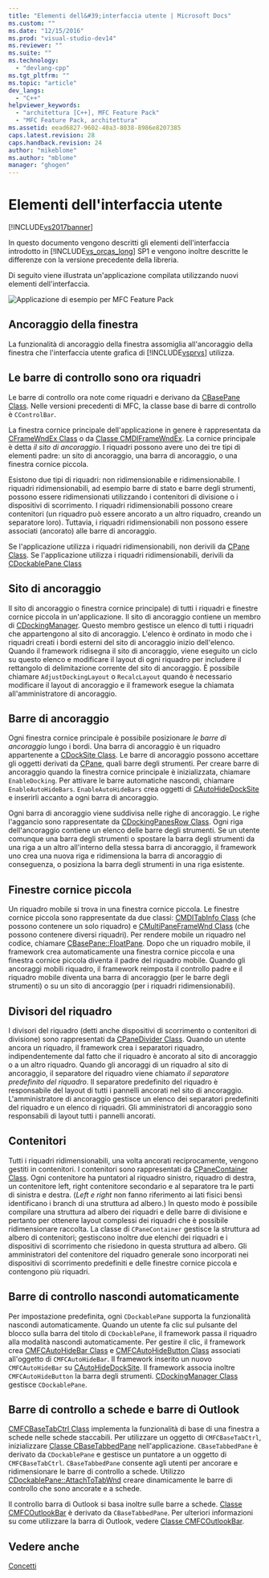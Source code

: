 ```yaml
---
title: "Elementi dell&#39;interfaccia utente | Microsoft Docs"
ms.custom: ""
ms.date: "12/15/2016"
ms.prod: "visual-studio-dev14"
ms.reviewer: ""
ms.suite: ""
ms.technology: 
  - "devlang-cpp"
ms.tgt_pltfrm: ""
ms.topic: "article"
dev_langs: 
  - "C++"
helpviewer_keywords: 
  - "architettura [C++], MFC Feature Pack"
  - "MFC Feature Pack, architettura"
ms.assetid: eead6827-9602-40a3-8038-8986e8207385
caps.latest.revision: 28
caps.handback.revision: 24
author: "mikeblome"
ms.author: "mblome"
manager: "ghogen"
---
```

# Elementi dell&#39;interfaccia utente
[!INCLUDE[vs2017banner](../assembler/inline/includes/vs2017banner.md)]

In questo documento vengono descritti gli elementi dell'interfaccia introdotto in [!INCLUDE[vs_orcas_long](../atl/reference/includes/vs_orcas_long_md.md)] SP1 e vengono inoltre descritte le differenze con la versione precedente della libreria.  
  
 Di seguito viene illustrata un'applicazione compilata utilizzando nuovi elementi dell'interfaccia.  
  
 ![Applicazione di esempio per MFC Feature Pack](../mfc/media/mfc_featurepack.png "MFC\_FeaturePack")  
  
## Ancoraggio della finestra  
 La funzionalità di ancoraggio della finestra assomiglia all'ancoraggio della finestra che l'interfaccia utente grafica di [!INCLUDE[vsprvs](../assembler/masm/includes/vsprvs_md.md)] utilizza.  
  
## Le barre di controllo sono ora riquadri  
 Le barre di controllo ora note come riquadri e derivano da [CBasePane Class](../mfc/reference/cbasepane-class.md).  Nelle versioni precedenti di MFC, la classe base di barre di controllo è `CControlBar`.  
  
 La finestra cornice principale dell'applicazione in genere è rappresentata da [CFrameWndEx Class](../mfc/reference/cframewndex-class.md) o da [Classe CMDIFrameWndEx](../mfc/reference/cmdiframewndex-class.md).  La cornice principale è detta *il sito di ancoraggio*.  I riquadri possono avere uno dei tre tipi di elementi padre: un sito di ancoraggio, una barra di ancoraggio, o una finestra cornice piccola.  
  
 Esistono due tipi di riquadri: non ridimensionabile e ridimensionabile.  I riquadri ridimensionabili, ad esempio barre di stato e barre degli strumenti, possono essere ridimensionati utilizzando i contenitori di divisione o i dispositivi di scorrimento.  I riquadri ridimensionabili possono creare contenitori \(un riquadro può essere ancorato a un altro riquadro, creando un separatore loro\).  Tuttavia, i riquadri ridimensionabili non possono essere associati \(ancorato\) alle barre di ancoraggio.  
  
 Se l'applicazione utilizza i riquadri ridimensionabili, non derivili da [CPane Class](../mfc/reference/cpane-class.md).  Se l'applicazione utilizza i riquadri ridimensionabili, derivili da [CDockablePane Class](../mfc/reference/cdockablepane-class.md)  
  
## Sito di ancoraggio  
 Il sito di ancoraggio o finestra cornice principale\) di tutti i riquadri e finestre cornice piccola in un'applicazione.  Il sito di ancoraggio contiene un membro di [CDockingManager](../mfc/reference/cdockingmanager-class.md).  Questo membro gestisce un elenco di tutti i riquadri che appartengono al sito di ancoraggio.  L'elenco è ordinato in modo che i riquadri creati i bordi esterni del sito di ancoraggio inizio dell'elenco.  Quando il framework ridisegna il sito di ancoraggio, viene eseguito un ciclo su questo elenco e modificare il layout di ogni riquadro per includere il rettangolo di delimitazione corrente del sito di ancoraggio.  È possibile chiamare `AdjustDockingLayout` o `RecalcLayout` quando è necessario modificare il layout di ancoraggio e il framework esegue la chiamata all'amministratore di ancoraggio.  
  
## Barre di ancoraggio  
 Ogni finestra cornice principale è possibile posizionare *le barre di ancoraggio* lungo i bordi.  Una barra di ancoraggio è un riquadro appartenente a [CDockSite Class](../mfc/reference/cdocksite-class.md).  Le barre di ancoraggio possono accettare gli oggetti derivati da [CPane](../mfc/reference/cpane-class.md), quali barre degli strumenti.  Per creare barre di ancoraggio quando la finestra cornice principale è inizializzata, chiamare `EnableDocking`.  Per attivare le barre automatiche nascondi, chiamare `EnableAutoHideBars`.  `EnableAutoHideBars` crea oggetti di [CAutoHideDockSite](../mfc/reference/cautohidedocksite-class.md) e inserirli accanto a ogni barra di ancoraggio.  
  
 Ogni barra di ancoraggio viene suddivisa nelle righe di ancoraggio.  Le righe l'aggancio sono rappresentate da [CDockingPanesRow Class](../mfc/reference/cdockingpanesrow-class.md).  Ogni riga dell'ancoraggio contiene un elenco delle barre degli strumenti.  Se un utente comunque una barra degli strumenti o spostare la barra degli strumenti da una riga a un altro all'interno della stessa barra di ancoraggio, il framework uno crea una nuova riga e ridimensiona la barra di ancoraggio di conseguenza, o posiziona la barra degli strumenti in una riga esistente.  
  
## Finestre cornice piccola  
 Un riquadro mobile si trova in una finestra cornice piccola.  Le finestre cornice piccola sono rappresentate da due classi: [CMDITabInfo Class](../mfc/reference/cmditabinfo-class.md) \(che possono contenere un solo riquadro\) e [CMultiPaneFrameWnd Class](../mfc/reference/cmultipaneframewnd-class.md) \(che possono contenere diversi riquadri\).  Per rendere mobile un riquadro nel codice, chiamare [CBasePane::FloatPane](../Topic/CBasePane::FloatPane.md).  Dopo che un riquadro mobile, il framework crea automaticamente una finestra cornice piccola e una finestra cornice piccola diventa il padre del riquadro mobile.  Quando gli ancoraggi mobili riquadro, il framework reimposta il controllo padre e il riquadro mobile diventa una barra di ancoraggio \(per le barre degli strumenti\) o su un sito di ancoraggio \(per i riquadri ridimensionabili\).  
  
## Divisori del riquadro  
 I divisori del riquadro \(detti anche dispositivi di scorrimento o contenitori di divisione\) sono rappresentati da [CPaneDivider Class](../mfc/reference/cpanedivider-class.md).  Quando un utente ancora un riquadro, il framework crea i separatori riquadro, indipendentemente dal fatto che il riquadro è ancorato al sito di ancoraggio o a un altro riquadro.  Quando gli ancoraggi di un riquadro al sito di ancoraggio, il separatore del riquadro viene chiamato *il separatore predefinito del riquadro*.  Il separatore predefinito del riquadro è responsabile del layout di tutti i pannelli ancorati nel sito di ancoraggio.  L'amministratore di ancoraggio gestisce un elenco dei separatori predefiniti del riquadro e un elenco di riquadri.  Gli amministratori di ancoraggio sono responsabili di layout tutti i pannelli ancorati.  
  
## Contenitori  
 Tutti i riquadri ridimensionabili, una volta ancorati reciprocamente, vengono gestiti in contenitori.  I contenitori sono rappresentati da [CPaneContainer Class](../mfc/reference/cpanecontainer-class.md).  Ogni contenitore ha puntatori al riquadro sinistro, riquadro di destra, un contenitore left, right contenitore secondario e al separatore tra le parti di sinistra e destra. \(*Left e right* non fanno riferimento ai lati fisici bensì identificano i branch di una struttura ad albero.\) In questo modo è possibile compilare una struttura ad albero dei riquadri e delle barre di divisione e pertanto per ottenere layout complessi dei riquadri che è possibile ridimensionare raccolta.  La classe di `CPaneContainer` gestisce la struttura ad albero di contenitori; gestiscono inoltre due elenchi dei riquadri e i dispositivi di scorrimento che risiedono in questa struttura ad albero.  Gli amministratori del contenitore del riquadro generale sono incorporati nei dispositivi di scorrimento predefiniti e delle finestre cornice piccola e contengono più riquadri.  
  
## Barre di controllo nascondi automaticamente  
 Per impostazione predefinita, ogni `CDockablePane` supporta la funzionalità nascondi automaticamente.  Quando un utente fa clic sul pulsante del blocco sulla barra del titolo di `CDockablePane`, il framework passa il riquadro alla modalità nascondi automaticamente.  Per gestire il clic, il framework crea [CMFCAutoHideBar Class](../mfc/reference/cmfcautohidebar-class.md) e [CMFCAutoHideButton Class](../mfc/reference/cmfcautohidebutton-class.md) associati all'oggetto di `CMFCAutoHideBar`.  Il framework inserito un nuovo `CMFCAutoHideBar` su [CAutoHideDockSite](../mfc/reference/cautohidedocksite-class.md).  Il framework associa inoltre `CMFCAutoHideButton` la barra degli strumenti.  [CDockingManager Class](../mfc/reference/cdockingmanager-class.md) gestisce `CDockablePane`.  
  
## Barre di controllo a schede e barre di Outlook  
 [CMFCBaseTabCtrl Class](../mfc/reference/cmfcbasetabctrl-class.md) implementa la funzionalità di base di una finestra a schede nelle schede staccabili.  Per utilizzare un oggetto di `CMFCBaseTabCtrl`, inizializzare [Classe CBaseTabbedPane](../mfc/reference/cbasetabbedpane-class.md) nell'applicazione.  `CBaseTabbedPane` è derivato da `CDockablePane` e gestisce un puntatore a un oggetto di `CMFCBaseTabCtrl`.  `CBaseTabbedPane` consente agli utenti per ancorare e ridimensionare le barre di controllo a schede.  Utilizzo [CDockablePane::AttachToTabWnd](../Topic/CDockablePane::AttachToTabWnd.md) creare dinamicamente le barre di controllo che sono ancorate e a schede.  
  
 Il controllo barra di Outlook si basa inoltre sulle barre a schede.  [Classe CMFCOutlookBar](../mfc/reference/cmfcoutlookbar-class.md) è derivato da `CBaseTabbedPane`.  Per ulteriori informazioni su come utilizzare la barra di Outlook, vedere [Classe CMFCOutlookBar](../mfc/reference/cmfcoutlookbar-class.md).  
  
## Vedere anche  
 [Concetti](../mfc/mfc-concepts.md)